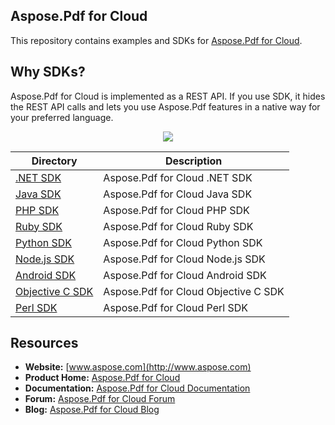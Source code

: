 ## Aspose.Pdf for Cloud
This repository contains examples and SDKs for [Aspose.Pdf for Cloud](http://www.aspose.com/cloud/pdf-api.aspx).

## Why SDKs?
Aspose.Pdf for Cloud is implemented as a REST API. If you use SDK, it hides the REST API calls and lets you use Aspose.Pdf features in a native way for your preferred language.

<p align="center">
  <a title="Download complete Aspose.Pdf for Cloud source code" href="https://github.com/asposepdf/Aspose_Pdf_Cloud/archive/master.zip">
	<img src="https://raw.github.com/AsposeExamples/java-examples-dashboard/master/images/downloadZip-Button-Large.png" />
  </a>
</p>


Directory | Description
--------- | -----------
[.NET SDK](SDKs/Aspose.Pdf-Cloud-SDK-for-.NET)  |  Aspose.Pdf for Cloud .NET SDK
[Java SDK](SDKs/Aspose.Pdf-Cloud-SDK-for-Java)  |  Aspose.Pdf for Cloud Java SDK
[PHP SDK](SDKs/Aspose.Pdf-Cloud-SDK-for-PHP)  | Aspose.Pdf for Cloud PHP SDK
[Ruby SDK](SDKs/Aspose.Pdf-Cloud-SDK-for-Ruby) | Aspose.Pdf for Cloud Ruby SDK
[Python SDK](SDKs/Aspose.Pdf-Cloud-SDK-for-Python)  | Aspose.Pdf for Cloud Python SDK
[Node.js SDK](SDKs/Aspose.Pdf-Cloud-SDK-for-NodeJS)  | Aspose.Pdf for Cloud Node.js SDK
[Android SDK](SDKs/Aspose.Pdf-Cloud-SDK-for-Android)  |  Aspose.Pdf for Cloud Android SDK
[Objective C SDK](SDKs/Aspose.Pdf-Cloud-SDK-for-Objective-C)  | Aspose.Pdf for Cloud Objective C SDK
[Perl SDK](SDKs/Aspose.Pdf-Cloud-SDK-for-Perl)  | Aspose.Pdf for Cloud Perl SDK

## Resources

+ **Website:** [www.aspose.com](http://www.aspose.com)
+ **Product Home:** [Aspose.Pdf for Cloud](http://www.aspose.com/cloud/pdf-api.aspx)
+ **Documentation:** [Aspose.Pdf for Cloud Documentation](http://www.aspose.com/docs/display/pdfcloud/Home)
+ **Forum:** [Aspose.Pdf for Cloud Forum](http://www.aspose.com/community/forums/aspose.pdf-product-family/75/showforum.aspx)
+ **Blog:** [Aspose.Pdf for Cloud Blog](http://www.aspose.com/blogs/aspose-products/aspose-pdf-product-family.html)
